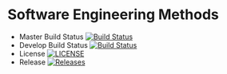 # Software Engineering Methods

- Master Build Status [![Build Status](https://travis-ci.org/NapierDanel/setProject.svg?branch=master)](https://travis-ci.org/NapierDanel/setProject)
- Develop Build Status [![Build Status](https://travis-ci.org/NapierDanel/setProject.svg?branch=develop)](https://travis-ci.org/NapierDanel/setProject)
- License [![LICENSE](https://img.shields.io/github/license/NapierDanel/setProject.svg?style=flat-square)](https://github.com/NapierDanel/setProject/master/LICENSE)
- Release [![Releases](https://img.shields.io/github/release/NapierDanel/setProject/all.svg?style=flat-square)](https://github.com/NapierDanel/setProject/releases)
